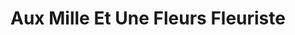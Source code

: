 ---
title: "Aux Mille Et Une Fleurs Fleuriste"
url: /coaticook/aux-mille-et-une-fleurs-fleuriste/
shop: florist
---